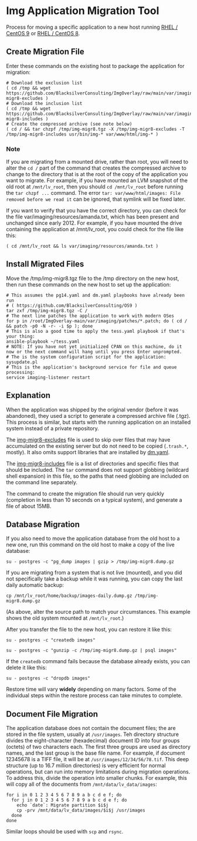 # Img Application Migration Tool 

Process for moving a specific application to a new host running 
[RHEL / CentOS 9](https://github.com/BlacksilverConsulting/OS9) or [RHEL / CentOS 8](https://github.com/BlacksilverConsulting/OS8).

## Create Migration File

Enter these commands on the existing host to package the application for migration:

```
# Download the exclusion list
( cd /tmp && wget https://github.com/BlacksilverConsulting/ImgOverlay/raw/main/var/imaging/resources/migr8/img-migr8-excludes )
# Download the inclusion list
( cd /tmp && wget https://github.com/BlacksilverConsulting/ImgOverlay/raw/main/var/imaging/resources/migr8/img-migr8-includes )
# Create the compressed archive (see note below)
( cd / && tar chzpf /tmp/img-migr8.tgz -X /tmp/img-migr8-excludes -T /tmp/img-migr8-includes usr/bin/img-* var/www/html/img-* )
```

### Note

If you are migrating from a mounted drive, rather than root, you will need to alter the `cd /` part of the command that creates the compressed archive to change to the directory that is at the root of the copy of the application you want to migrate. For example, if you have mounted an LVM snapshot of the old root at `/mnt/lv_root`, then you should `cd /mnt/lv_root` before running the `tar chzpf ...` command. The error `tar: var/www/html/images: File removed before we read it` can be ignored, that symlink will be fixed later.

If you want to verify that you have the correct directory, you can check for the file var/imaging/resources/amanda.txt, which has been present and unchanged since early 2012. For example, if you have mounted the drive containing the application at /mnt/lv_root, you could check for the file like this:

`( cd /mnt/lv_root && ls var/imaging/resources/amanda.txt )`

## Install Migrated Files

Move the /tmp/img-migr8.tgz file to the /tmp directory on the new host, then run these commands on the new host to set up the application:

```
# This assumes the pg14.yaml and dm.yaml playbooks have already been run
# ( https://github.com/BlacksilverConsulting/OS9 )
tar zxf /tmp/img-migr8.tgz -C /
# The next line patches the application to work with modern OSes
for p in /root/ImgOverlay-main/var/imaging/patches/*.patch; do ( cd / && patch -p0 -N -r- -i $p ); done
# This is also a good time to apply the tess.yaml playbook if that's your thing:
ansible-playbook ~/tess.yaml
# NOTE: If you have not yet initialized CPAN on this machine, do it now or the next command will hang until you press Enter unprompted.
# The is the system configuration script for the application:
sysupdate.pl
# This is the application's background service for file and queue processing:
service imaging-listener restart
```

## Explanation

When the application was shipped by the original vendor (before it was abandoned), they used a script to generate a compressed archive file (.tgz). This process is similar, but starts with the running application on an installed system instead of a private repository.

The [img-migr8-excludes](https://github.com/BlacksilverConsulting/ImgOverlay/raw/main/var/imaging/resources/migr8/img-migr8-excludes) file is used to skip over files that may have accumulated on the existing server but do not need to be copied (`.trash.*`, mostly). It also omits support libraries that are installed by [dm.yaml](https://github.com/BlacksilverConsulting/OS9/blob/main/dm.yaml).

The [img-migr8-includes](https://github.com/BlacksilverConsulting/ImgOverlay/raw/main/var/imaging/resources/migr8/img-migr8-includes) file is a list of directories and specific files that should be included. The `tar` command does not support globbing (wildcard shell expansion) in this file, so the paths that need globbing are included on the command line separately.

The command to create the migration file should run very quickly (completion in less than 10 seconds on a typical system), and generate a file of about 15MB.

## Database Migration

If you also need to move the application database from the old host to a new one, run this command on the old host to make a copy of the live database:

`su - postgres -c "pg_dump images | gzip > /tmp/img-migr8.dump.gz`

If you are migrating from a system that is not live (mounted), and you did not specifically take a backup while it was running, you can copy the last daily automatic backup:

`cp /mnt/lv_root/home/backup/images-daily.dump.gz /tmp/img-migr8.dump.gz`

(As above, alter the source path to match your circumstances. This example shows the old system mounted at `/mnt/lv_root`.)

After you transfer the file to the new host, you can restore it like this:

`su - postgres -c "createdb images"`

`su - postgres -c "gunzip -c /tmp/img-migr8.dump.gz | psql images"`

If the `createdb` command fails because the database already exists, you can delete it like this:

`su - postgres -c "dropdb images"`

Restore time will vary **widely** depending on many factors. Some of the individual steps within the restore process can take minutes to complete.

## Document File Migration

The application database does not contain the document files; the are stored in the file system, usually at `/usr/images`. Teh directory structure divides the eight-character (hexadecimal) document ID into four groups (octets) of two characters each. The first three groups are used as directory names, and the last group is the base file name. For example, if document 12345678 is a TIFF file, it will be at `/usr/images/12/34/56/78.tif`. This deep structure (up to 16.7 million directories) is very efficient for normal operations, but can run into memory limitations during migration operations. To address this, divide the operation into smaller chunks. For example, this will copy all of the documents from `/mnt/data/lv_data/images`:

```
for i in 0 1 2 3 4 5 6 7 8 9 a b c d e f; do
  for j in 0 1 2 3 4 5 6 7 8 9 a b c d e f; do
    echo `date`: Migrate partition $i$j
    cp -prv /mnt/data/lv_data/images/$i$j /usr/images
  done
done
```

Similar loops should be used with `scp` and `rsync`.
